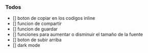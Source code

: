 ### Todos
- [] boton de copiar en los codigos inline
- [] funcion de compartir
- [] funcion de guardar
- [] funciones para aumentar o disminuir el tamaño de la fuente
- [] boton de subir arriba
- [] dark mode
